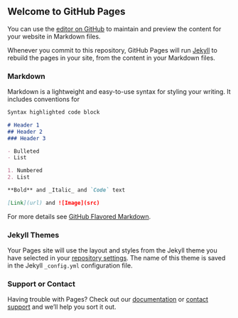 ## Welcome to GitHub Pages

You can use the [editor on GitHub](https://github.com/rileydowness/https-discordapp.com-api-webhooks-752124450979184650-KH03i9m9-SvsWBCm36ARx7Pj2RromvoJjGRq-gcmWL3J7/edit/gh-pages/index.md) to maintain and preview the content for your website in Markdown files.

Whenever you commit to this repository, GitHub Pages will run [Jekyll](https://jekyllrb.com/) to rebuild the pages in your site, from the content in your Markdown files.

### Markdown

Markdown is a lightweight and easy-to-use syntax for styling your writing. It includes conventions for

```markdown
Syntax highlighted code block

# Header 1
## Header 2
### Header 3

- Bulleted
- List

1. Numbered
2. List

**Bold** and _Italic_ and `Code` text

[Link](url) and ![Image](src)
```

For more details see [GitHub Flavored Markdown](https://guides.github.com/features/mastering-markdown/).

### Jekyll Themes

Your Pages site will use the layout and styles from the Jekyll theme you have selected in your [repository settings](https://github.com/rileydowness/https-discordapp.com-api-webhooks-752124450979184650-KH03i9m9-SvsWBCm36ARx7Pj2RromvoJjGRq-gcmWL3J7/settings). The name of this theme is saved in the Jekyll `_config.yml` configuration file.

### Support or Contact

Having trouble with Pages? Check out our [documentation](https://docs.github.com/categories/github-pages-basics/) or [contact support](https://github.com/contact) and we’ll help you sort it out.
